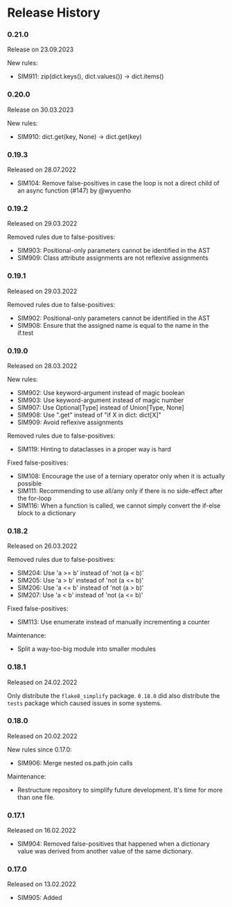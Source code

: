 Release History
===============

### 0.21.0
Release on 23.09.2023

New rules:

* SIM911: zip(dict.keys(), dict.values()) → dict.items()

### 0.20.0
Release on 30.03.2023

New rules:

* SIM910: dict.get(key, None) → dict.get(key)

### 0.19.3
Released on 28.07.2022

* SIM104: Remove false-positives in case the loop is not a direct child of
          an async function (#147) by @wyuenho

### 0.19.2
Released on 29.03.2022

Removed rules due to false-positives:

* SIM903: Positional-only parameters cannot be identified in the AST
* SIM909: Class attribute assignments are not reflexive assignments

### 0.19.1
Released on 29.03.2022

Removed rules due to false-positives:

* SIM902: Positional-only parameters cannot be identified in the AST
* SIM908: Ensure that the assigned name is equal to the name in the if.test

### 0.19.0
Released on 28.03.2022

New rules:

* SIM902: Use keyword-argument instead of magic boolean
* SIM903: Use keyword-argument instead of magic number
* SIM907: Use Optional[Type] instead of Union[Type, None]
* SIM908: Use ".get" instead of "if X in dict: dict[X]"
* SIM909: Avoid reflexive assignments

Removed rules due to false-positives:

* SIM119: Hinting to dataclasses in a proper way is hard

Fixed false-positives:

* SIM108: Encourage the use of a terniary operator only when it is
          actually possible
* SIM111: Recommending to use all/any only if there is no side-effect after
          the for-loop
* SIM116: When a function is called, we cannot simply convert the
          if-else block to a dictionary

### 0.18.2
Released on 26.03.2022

Removed rules due to false-positives:

* SIM204: Use 'a >= b' instead of 'not (a < b)'
* SIM205: Use 'a > b' instead of 'not (a <= b)'
* SIM206: Use 'a <= b' instead of 'not (a > b)'
* SIM207: Use 'a < b' instead of 'not (a <= b)'

Fixed false-positives:

* SIM113: Use enumerate instead of manually incrementing a counter

Maintenance:

* Split a way-too-big module into smaller modules

### 0.18.1
Released on 24.02.2022

Only distribute the `flake8_simplify` package. `0.18.0` did also distribute
the `tests` package which caused issues in some systems.

### 0.18.0
Released on 20.02.2022

New rules since 0.17.0:

* SIM906: Merge nested os.path.join calls

Maintenance:

* Restructure repository to simplify future development. It's time for more
  than one file.

### 0.17.1
Released on 16.02.2022

* SIM904: Removed false-positives that happened when a dictionary value was
          derived from another value of the same dictionary.

### 0.17.0
Released on 13.02.2022

* SIM905: Added
